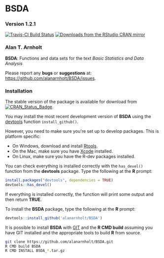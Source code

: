 
BSDA
========

### Version 1.2.1


[![Travis-CI Build Status](https://travis-ci.org/alanarnholt/BSDA.svg?branch=master)](https://travis-ci.org/alanarnholt/BSDA)
[![Downloads from the RStudio CRAN mirror](http://cranlogs.r-pkg.org/badges/BSDA)](https://CRAN.R-project.org/package=BSDA)


### Alan T. Arnholt

**BSDA**: Functions and data sets for the text *Basic Statistics and Data Analysis*

Please report any **bugs** or **suggestions** at:
<https://github.com/alanarnholt/BSDA/issues>.

### Installation

The stable version of the package is available for download from [![CRAN_Status_Badge](http://www.r-pkg.org/badges/version/BSDA)](https://cran.r-project.org/package=BSDA).

You may install the most recent development version of **BSDA** using the [devtools](https://github.com/r-lib/devtools) function `install_github()`.

However, you need to make sure you're set up to develop packages. This is platform specific:

* On Windows, download and install [Rtools](https://cran.r-project.org/bin/windows/Rtools/).
* On the Mac, make sure you have [Xcode](https://developer.apple.com/xcode/) installed.
* On Linux, make sure you have the R-dev packages installed.

You can check everything is installed correctly with the `has_devel()` function from the **devtools** package. Type the following at 
the **R** prompt:


```r
install.packages("devtools", dependencies = TRUE)    
devtools::has_devel()
```

If everything is installed correctly, the function will print some output and then return **TRUE**.

To install the **BSDA** package, type the following at the **R** prompt:


```r
devtools::install_github('alanarnholt/BSDA')
```
    
It is possible to install **BSDA** with [GIT](http://git-scm.com/) and the **R CMD build** assuming you have GIT installed and the appropriate tools to build **R** from source.

```bash
git clone https://github.com/alanarnholt/BSDA.git
R CMD build BSDA
R CMD INSTALL BSDA_*.tar.gz
```

